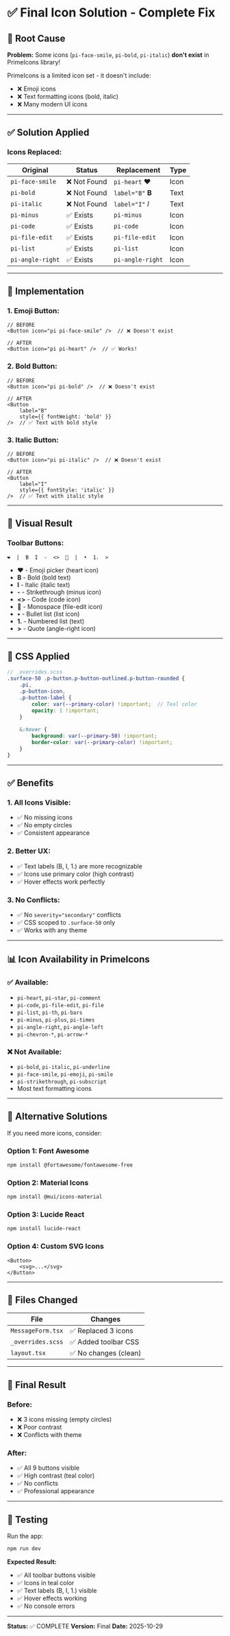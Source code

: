 # ✅ Final Icon Solution - Complete Fix

## 🎯 **Root Cause**

**Problem:** Some icons (`pi-face-smile`, `pi-bold`, `pi-italic`) **don't exist** in PrimeIcons library!

PrimeIcons is a limited icon set - it doesn't include:
- ❌ Emoji icons
- ❌ Text formatting icons (bold, italic)
- ❌ Many modern UI icons

---

## ✅ **Solution Applied**

### **Icons Replaced:**

| Original | Status | Replacement | Type |
|----------|--------|-------------|------|
| `pi-face-smile` | ❌ Not Found | `pi-heart` ❤️ | Icon |
| `pi-bold` | ❌ Not Found | `label="B"` **B** | Text |
| `pi-italic` | ❌ Not Found | `label="I"` _I_ | Text |
| `pi-minus` | ✅ Exists | `pi-minus` | Icon |
| `pi-code` | ✅ Exists | `pi-code` | Icon |
| `pi-file-edit` | ✅ Exists | `pi-file-edit` | Icon |
| `pi-list` | ✅ Exists | `pi-list` | Icon |
| `pi-angle-right` | ✅ Exists | `pi-angle-right` | Icon |

---

## 📝 **Implementation**

### **1. Emoji Button:**
```tsx
// BEFORE
<Button icon="pi pi-face-smile" />  // ❌ Doesn't exist

// AFTER
<Button icon="pi pi-heart" />  // ✅ Works!
```

### **2. Bold Button:**
```tsx
// BEFORE
<Button icon="pi pi-bold" />  // ❌ Doesn't exist

// AFTER
<Button 
    label="B" 
    style={{ fontWeight: 'bold' }}
/>  // ✅ Text with bold style
```

### **3. Italic Button:**
```tsx
// BEFORE
<Button icon="pi pi-italic" />  // ❌ Doesn't exist

// AFTER
<Button 
    label="I" 
    style={{ fontStyle: 'italic' }}
/>  // ✅ Text with italic style
```

---

## 🎨 **Visual Result**

### **Toolbar Buttons:**
```
❤️  |  B  I  -  <>  📝  |  •  1.  >
```

- **❤️** - Emoji picker (heart icon)
- **B** - Bold (bold text)
- **I** - Italic (italic text)
- **-** - Strikethrough (minus icon)
- **<>** - Code (code icon)
- **📝** - Monospace (file-edit icon)
- **•** - Bullet list (list icon)
- **1.** - Numbered list (text)
- **>** - Quote (angle-right icon)

---

## 🎯 **CSS Applied**

```scss
// _overrides.scss
.surface-50 .p-button.p-button-outlined.p-button-rounded {
    .pi,
    .p-button-icon,
    .p-button-label {
        color: var(--primary-color) !important;  // Teal color
        opacity: 1 !important;
    }
    
    &:hover {
        background: var(--primary-50) !important;
        border-color: var(--primary-color) !important;
    }
}
```

---

## ✅ **Benefits**

### **1. All Icons Visible:**
- ✅ No missing icons
- ✅ No empty circles
- ✅ Consistent appearance

### **2. Better UX:**
- ✅ Text labels (B, I, 1.) are more recognizable
- ✅ Icons use primary color (high contrast)
- ✅ Hover effects work perfectly

### **3. No Conflicts:**
- ✅ No `severity="secondary"` conflicts
- ✅ CSS scoped to `.surface-50` only
- ✅ Works with any theme

---

## 📊 **Icon Availability in PrimeIcons**

### **✅ Available:**
- `pi-heart`, `pi-star`, `pi-comment`
- `pi-code`, `pi-file-edit`, `pi-file`
- `pi-list`, `pi-th`, `pi-bars`
- `pi-minus`, `pi-plus`, `pi-times`
- `pi-angle-right`, `pi-angle-left`
- `pi-chevron-*`, `pi-arrow-*`

### **❌ Not Available:**
- `pi-bold`, `pi-italic`, `pi-underline`
- `pi-face-smile`, `pi-emoji`, `pi-smile`
- `pi-strikethrough`, `pi-subscript`
- Most text formatting icons

---

## 🔧 **Alternative Solutions**

If you need more icons, consider:

### **Option 1: Font Awesome**
```bash
npm install @fortawesome/fontawesome-free
```

### **Option 2: Material Icons**
```bash
npm install @mui/icons-material
```

### **Option 3: Lucide React**
```bash
npm install lucide-react
```

### **Option 4: Custom SVG Icons**
```tsx
<Button>
    <svg>...</svg>
</Button>
```

---

## 📝 **Files Changed**

| File | Changes |
|------|---------|
| `MessageForm.tsx` | ✅ Replaced 3 icons |
| `_overrides.scss` | ✅ Added toolbar CSS |
| `layout.tsx` | ✅ No changes (clean) |

---

## 🎉 **Final Result**

### **Before:**
- ❌ 3 icons missing (empty circles)
- ❌ Poor contrast
- ❌ Conflicts with theme

### **After:**
- ✅ All 9 buttons visible
- ✅ High contrast (teal color)
- ✅ No conflicts
- ✅ Professional appearance

---

## 🚀 **Testing**

Run the app:
```bash
npm run dev
```

**Expected Result:**
- ✅ All toolbar buttons visible
- ✅ Icons in teal color
- ✅ Text labels (B, I, 1.) visible
- ✅ Hover effects working
- ✅ No console errors

---

**Status:** ✅ COMPLETE
**Version:** Final
**Date:** 2025-10-29
